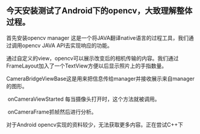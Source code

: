 ## 今天安装测试了Android下的opencv，大致理解整体过程。

首先安装opencv manager 这是一个将JAVA翻译native语言的过程工具，我们通过调用opencv JAVA API去实现响应的功能。

通过自定义的view，opencv可以展示改变后的相机传输的内容。我们通过FrameLayout加入了一个TextView方便以后显示照片上的手指数量。

​	CameraBridgeViewBase这是用来把信息传给manager并接收展示来自manager的图形。

​	onCameraViewStarted 每当摄像头打开时，这个方法就被调用。

​	onCameraFrame抓帧然后进行分析。

对于Android opencv实现的资料较少，无法获取更多内容。正在尝试C++下